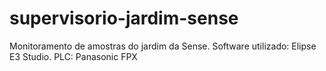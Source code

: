 # supervisorio-jardim-sense
Monitoramento de amostras do jardim da Sense. Software utilizado: Elipse E3 Studio. PLC: Panasonic FPX
